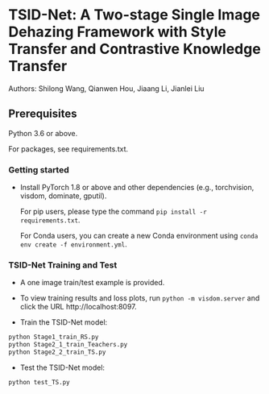 # TSID-Net: A Two-stage Single Image Dehazing Framework with Style Transfer and Contrastive Knowledge Transfer

Authors: Shilong Wang, Qianwen Hou, Jiaang Li, Jianlei Liu

## Prerequisites
Python 3.6 or above.

For packages, see requirements.txt.

### Getting started

- Install PyTorch 1.8 or above and other dependencies (e.g., torchvision, visdom, dominate, gputil).

  For pip users, please type the command `pip install -r requirements.txt`.

  For Conda users,  you can create a new Conda environment using `conda env create -f environment.yml`.
  
### TSID-Net Training and Test

- A one image train/test example is provided.

- To view training results and loss plots, run `python -m visdom.server` and click the URL http://localhost:8097.

- Train the TSID-Net model:
```bash
python Stage1_train_RS.py
python Stage2_1_train_Teachers.py
python Stage2_2_train_TS.py 
```
- Test the TSID-Net model:
```bash
python test_TS.py
```

